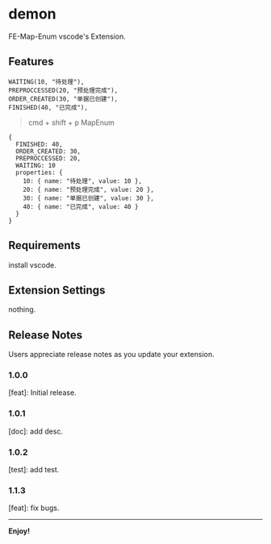 # demon

FE-Map-Enum vscode's Extension.

## Features

```
WAITING(10, "待处理"),
PREPROCCESSED(20, "预处理完成"),
ORDER_CREATED(30, "单据已创建"),
FINISHED(40, "已完成"),
```

> cmd + shift + p
> MapEnum

```
{
  FINISHED: 40,
  ORDER_CREATED: 30,
  PREPROCCESSED: 20,
  WAITING: 10
  properties: {
    10: { name: "待处理", value: 10 },
    20: { name: "预处理完成", value: 20 },
    30: { name: "单据已创建", value: 30 },
    40: { name: "已完成", value: 40 }
  }
}
```

## Requirements

install vscode.

## Extension Settings

nothing.

## Release Notes

Users appreciate release notes as you update your extension.

### 1.0.0

[feat]: Initial release.

### 1.0.1

[doc]: add desc.

### 1.0.2

[test]: add test.

### 1.1.3

[feat]: fix bugs.

-----------------------------------------------------------------------------------------------------------

**Enjoy!**
